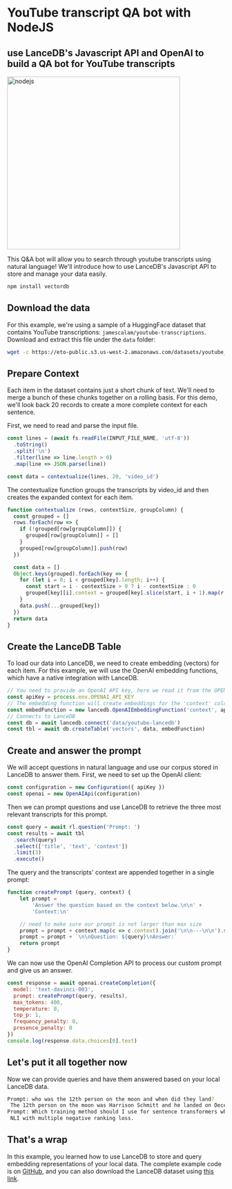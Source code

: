 # YouTube transcript QA bot with NodeJS

## use LanceDB's Javascript API and OpenAI to build a QA bot for YouTube transcripts

<img id="splash" width="400" alt="nodejs" src="https://github.com/lancedb/lancedb/assets/917119/3a140e75-bf8e-438a-a1e4-af14a72bcf98">

This Q&A bot will allow you to search through youtube transcripts using natural language! We'll introduce how to use LanceDB's Javascript API to store and manage your data easily.

```bash
npm install vectordb
```

## Download the data

For this example, we're using a sample of a HuggingFace dataset that contains YouTube transcriptions: `jamescalam/youtube-transcriptions`. Download and extract this file under the `data` folder:

```bash
wget -c https://eto-public.s3.us-west-2.amazonaws.com/datasets/youtube_transcript/youtube-transcriptions_sample.jsonl
```

## Prepare Context

Each item in the dataset contains just a short chunk of text. We'll need to merge a bunch of these chunks together on a rolling basis. For this demo, we'll look back 20 records to create a more complete context for each sentence.

First, we need to read and parse the input file.

```javascript
const lines = (await fs.readFile(INPUT_FILE_NAME, 'utf-8'))
  .toString()
  .split('\n')
  .filter(line => line.length > 0)
  .map(line => JSON.parse(line))

const data = contextualize(lines, 20, 'video_id')
```

The contextualize function groups the transcripts by video_id and then creates the expanded context for each item.

```javascript
function contextualize (rows, contextSize, groupColumn) {
  const grouped = []
  rows.forEach(row => {
    if (!grouped[row[groupColumn]]) {
      grouped[row[groupColumn]] = []
    }
    grouped[row[groupColumn]].push(row)
  })

  const data = []
  Object.keys(grouped).forEach(key => {
    for (let i = 0; i < grouped[key].length; i++) {
      const start = i - contextSize > 0 ? i - contextSize : 0
      grouped[key][i].context = grouped[key].slice(start, i + 1).map(r => r.text).join(' ')
    }
    data.push(...grouped[key])
  })
  return data
}
```

## Create the LanceDB Table

To load our data into LanceDB, we need to create embedding (vectors) for each item. For this example, we will use the OpenAI embedding functions, which have a native integration with LanceDB.

```javascript
// You need to provide an OpenAI API key, here we read it from the OPENAI_API_KEY environment variable
const apiKey = process.env.OPENAI_API_KEY
// The embedding function will create embeddings for the 'context' column
const embedFunction = new lancedb.OpenAIEmbeddingFunction('context', apiKey)
// Connects to LanceDB
const db = await lancedb.connect('data/youtube-lancedb')
const tbl = await db.createTable('vectors', data, embedFunction)
```

## Create and answer the prompt

We will accept questions in natural language and use our corpus stored in LanceDB to answer them. First, we need to set up the OpenAI client:

```javascript
const configuration = new Configuration({ apiKey })
const openai = new OpenAIApi(configuration)
```

Then we can prompt questions and use LanceDB to retrieve the three most relevant transcripts for this prompt.

```javascript
const query = await rl.question('Prompt: ')
const results = await tbl
  .search(query)
  .select(['title', 'text', 'context'])
  .limit(3)
  .execute()
```

The query and the transcripts' context are appended together in a single prompt:

```javascript
function createPrompt (query, context) {
    let prompt =
        'Answer the question based on the context below.\n\n' +
        'Context:\n'

    // need to make sure our prompt is not larger than max size
    prompt = prompt + context.map(c => c.context).join('\n\n---\n\n').substring(0, 3750)
    prompt = prompt + `\n\nQuestion: ${query}\nAnswer:`
    return prompt
}
```

We can now use the OpenAI Completion API to process our custom prompt and give us an answer.

```javascript
const response = await openai.createCompletion({
  model: 'text-davinci-003',
  prompt: createPrompt(query, results),
  max_tokens: 400,
  temperature: 0,
  top_p: 1,
  frequency_penalty: 0,
  presence_penalty: 0
})
console.log(response.data.choices[0].text)
```

## Let's put it all together now

Now we can provide queries and have them answered based on your local LanceDB data.

```bash
Prompt: who was the 12th person on the moon and when did they land?
 The 12th person on the moon was Harrison Schmitt and he landed on December 11, 1972.
Prompt: Which training method should I use for sentence transformers when I only have pairs of related sentences?
 NLI with multiple negative ranking loss.
```

## That's a wrap

In this example, you learned how to use LanceDB to store and query embedding representations of your local data. The complete example code is on [GitHub](https://github.com/lancedb/lancedb/tree/main/node/examples), and you can also download the LanceDB dataset using [this link](https://eto-public.s3.us-west-2.amazonaws.com/datasets/youtube_transcript/youtube-lancedb.zip).

